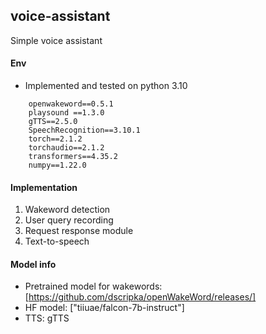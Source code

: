 ## voice-assistant
Simple voice assistant

#### Env
- Implemented and tested on python 3.10
```
    openwakeword==0.5.1
    playsound ==1.3.0
    gTTS==2.5.0
    SpeechRecognition==3.10.1
    torch==2.1.2
    torchaudio==2.1.2
    transformers==4.35.2
    numpy==1.22.0
```

#### Implementation
1. Wakeword detection
2. User query recording
3. Request response module
4. Text-to-speech
   
#### Model info
- Pretrained model for wakewords:[https://github.com/dscripka/openWakeWord/releases/]
- HF model: ["tiiuae/falcon-7b-instruct"]
- TTS: gTTS